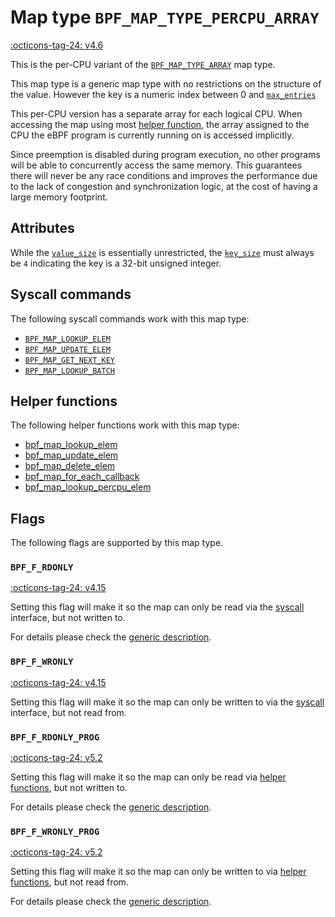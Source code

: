 # Map type `BPF_MAP_TYPE_PERCPU_ARRAY`

<!-- [FEATURE_TAG](BPF_MAP_TYPE_PERCPU_ARRAY) -->
[:octicons-tag-24: v4.6](https://github.com/torvalds/linux/commit/a10423b87a7eae75da79ce80a8d9475047a674ee)
<!-- [/FEATURE_TAG] -->

This is the per-CPU variant of the [`BPF_MAP_TYPE_ARRAY`](BPF_MAP_TYPE_ARRAY.md) map type. 

This map type is a generic map type with no restrictions on the structure of the value. However the key is a numeric index between 0 and [`max_entries`](../syscall/BPF_MAP_CREATE.md#max_entries)

This per-CPU version has a separate array for each logical CPU. When accessing the map using most [helper function](../helper-function/index.md), the array assigned to the CPU the eBPF program is currently running on is accessed implicitly. 

Since preemption is disabled during program execution, no other programs will be able to concurrently access the same memory. This guarantees there will never be any race conditions and improves the performance due to the lack of congestion and synchronization logic, at the cost of having a large memory footprint.

<!-- TODO: On newer kernels CPU migration is disabled, not preemption, check the implications of that against the above statements -->
<!-- TODO: "preemption" need a link -->
## Attributes

While the [`value_size`](../syscall/BPF_MAP_CREATE.md#value_size) is essentially unrestricted, the [`key_size`](../syscall/BPF_MAP_CREATE.md#key_size) must always be `4` indicating the key is a 32-bit unsigned integer.

<!-- TODO link to generic page for attributes which are the same for every map type -->

## Syscall commands

The following syscall commands work with this map type:

* [`BPF_MAP_LOOKUP_ELEM`](../syscall/BPF_MAP_LOOKUP_ELEM.md)
* [`BPF_MAP_UPDATE_ELEM`](../syscall/BPF_MAP_UPDATE_ELEM.md)
* [`BPF_MAP_GET_NEXT_KEY`](../syscall/BPF_MAP_GET_NEXT_KEY.md)
* [`BPF_MAP_LOOKUP_BATCH`](../syscall/BPF_MAP_LOOKUP_BATCH.md)

## Helper functions

The following helper functions work with this map type:

<!-- DO NOT EDIT MANUALLY -->
<!-- [MAP_HELPER_FUNC_REF] -->
 * [bpf_map_lookup_elem](../helper-function/bpf_map_lookup_elem.md)
 * [bpf_map_update_elem](../helper-function/bpf_map_update_elem.md)
 * [bpf_map_delete_elem](../helper-function/bpf_map_delete_elem.md)
 * [bpf_map_for_each_callback](../helper-function/bpf_map_for_each_callback.md)
 * [bpf_map_lookup_percpu_elem](../helper-function/bpf_map_lookup_percpu_elem.md)
<!-- [/MAP_HELPER_FUNC_REF] -->

## Flags

The following flags are supported by this map type.

### `BPF_F_RDONLY`

[:octicons-tag-24: v4.15](https://github.com/torvalds/linux/commit/6e71b04a82248ccf13a94b85cbc674a9fefe53f5)

Setting this flag will make it so the map can only be read via the [syscall](../syscall/index.md) interface, but not written to.

For details please check the [generic description](../syscall/BPF_MAP_CREATE.md#bpf_f_rdonly).

### `BPF_F_WRONLY`

[:octicons-tag-24: v4.15](https://github.com/torvalds/linux/commit/6e71b04a82248ccf13a94b85cbc674a9fefe53f5)

Setting this flag will make it so the map can only be written to via the [syscall](../syscall/index.md) interface, but not read from.

### `BPF_F_RDONLY_PROG`

[:octicons-tag-24: v5.2](https://github.com/torvalds/linux/commit/591fe9888d7809d9ee5c828020b6c6ae27c37229)

Setting this flag will make it so the map can only be read via [helper functions](../helper-function/index.md), but not written to.

For details please check the [generic description](../syscall/BPF_MAP_CREATE.md#bpf_f_rdonly_prog).

### `BPF_F_WRONLY_PROG`

[:octicons-tag-24: v5.2](https://github.com/torvalds/linux/commit/591fe9888d7809d9ee5c828020b6c6ae27c37229)

Setting this flag will make it so the map can only be written to via [helper functions](../helper-function/index.md), but not read from.

For details please check the [generic description](../syscall/BPF_MAP_CREATE.md#bpf_f_wronly_prog).

<!-- ## Usage -->
<!-- ### Global data -->
<!-- TODO make an example -->

<!-- ### Memory mapping -->
<!-- TODO make an example -->
